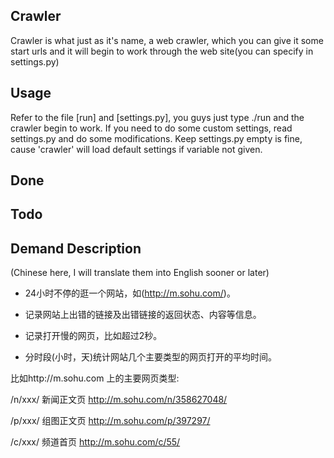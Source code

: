 ## Crawler

Crawler is what just as it's name, a web crawler, which you can give it some start urls and it will begin to work through the web site(you can specify in settings.py)

## Usage

Refer to the file [run] and [settings.py], you guys just type ./run and the crawler begin to work. If you need to do some custom settings, read settings.py and do some modifications. Keep settings.py empty is fine, cause 'crawler' will load default settings if variable not given.

## Done


## Todo


## Demand Description

(Chinese here, I will translate them into English sooner or later)

* 24小时不停的逛一个网站，如(http://m.sohu.com/)。

* 记录网站上出错的链接及出错链接的返回状态、内容等信息。

* 记录打开慢的网页，比如超过2秒。

* 分时段(小时，天)统计网站几个主要类型的网页打开的平均时间。

比如http://m.sohu.com 上的主要网页类型:

/n/xxx/ 新闻正文页 http://m.sohu.com/n/358627048/

/p/xxx/ 组图正文页 http://m.sohu.com/p/397297/

/c/xxx/ 频道首页 http://m.sohu.com/c/55/
